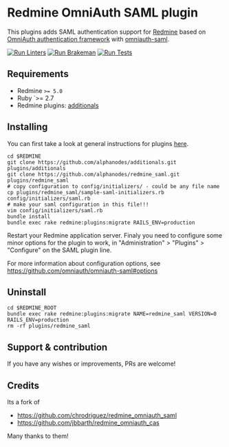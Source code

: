 # Redmine OmniAuth SAML plugin

This plugins adds SAML authentication support for [Redmine](https://www.redmine.org) based on [OmniAuth authentication framework](https://github.com/omniauth/omniauth) with [omniauth-saml](https://github.com/omniauth/omniauth-saml).

[![Run Linters](../../workflows/Run%20Linters/badge.svg)](../../actions?query=workflow%3A%22Run+Linters%22) [![Run Brakeman](../../workflows/Run%20Brakeman/badge.svg)](../../actions?query=workflow%3A%22Run+Brakeman%22) [![Run Tests](../../workflows/Tests/badge.svg)](../../actions?query=workflow%3ATests)

## Requirements

- Redmine `>= 5.0`
- Ruby `>= 2.7
- Redmine plugins: [additionals](https://www.redmine.org/plugins/additionals)

## Installing

You can first take a look at general instructions for plugins [here](https://www.redmine.org/wiki/redmine/Plugins).

```shell
cd $REDMINE
git clone https://github.com/alphanodes/additionals.git plugins/additionals
git clone https://github.com/alphanodes/redmine_saml.git plugins/redmine_saml
# copy configuration to config/initializers/ - could be any file name
cp plugins/redmine_saml/sample-saml-initializers.rb config/initializers/saml.rb
# make your saml configuration in this file!!!
vim config/initializers/saml.rb
bundle install
bundle exec rake redmine:plugins:migrate RAILS_ENV=production
```

Restart your Redmine application server. Finaly you need to configure some minor options for the plugin to work, in "Administration" > "Plugins" > "Configure" on the SAML plugin line.

For more information about configuration options, see <https://github.com/omniauth/omniauth-saml#options>

## Uninstall

```shell
cd $REDMINE_ROOT
bundle exec rake redmine:plugins:migrate NAME=redmine_saml VERSION=0 RAILS_ENV=production
rm -rf plugins/redmine_saml
```

## Support & contribution

If you have any wishes or improvements, PRs are welcome!

## Credits

Its a fork of

- <https://github.com/chrodriguez/redmine_omniauth_saml>
- <https://github.com/jbbarth/redmine_omniauth_cas>

Many thanks to them!

